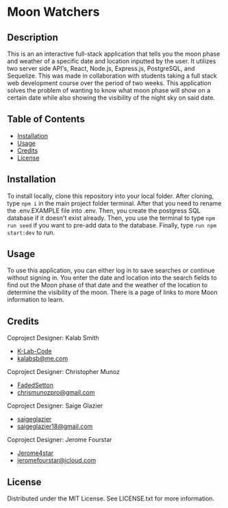 # Moon Watchers

## Description
This is an an interactive full-stack application that tells you the moon phase and weather of a specific date and location inputted by the user. It utilizes two server side API's, React, Node.js, Express.js, PostgreSQL, and Sequelize.
This was made in collaboration with students taking a full stack web development course over the period of two weeks.
This application solves the problem of wanting to know what moon phase will show on a certain date while also showing the visibility of the night sky on said date.
## Table of Contents

- [Installation](#installation)
- [Usage](#usage)
- [Credits](#credits)
- [License](#license)

## Installation
 To install locally, clone this repository into your local folder. After cloning, type ``` npm i ``` in the main project folder terminal. After that you need to rename the .env.EXAMPLE file into .env. Then, you create the postgress SQL database if it doesn't exist already. Then, you use the terminal to type ```npm run seed``` if you want to pre-add data to the database. Finally, type ```run npm start:dev``` to run.

## Usage
 To use this application, you can either log in to save searches or continue without signing in. You enter the date and location into the search fields to find out the Moon phase of that date and the weather of the location to determine the visibility of the moon. There is a page of links to more Moon information to learn.
## Credits

Coproject Designer: Kalab Smith
- [K-Lab-Code](https://github.com/K-Lab-Code)
- [kalabsb@me.com](mailto:kalabsb@me.com)

Coproject Designer: Christopher Munoz
- [FadedSetton](https://github.com/FadedSetton)
- [chrismunozpro@gmail.com](mailto:chrismunozpro@gmail.com)

Coproject Designer: Saige Glazier
- [saigeglazier](https://github.com/saigeglazier)
- [saigeglazier18@gmail.com](mailto:saigeglazier18@gmail.com)

Coproject Designer: Jerome Fourstar
- [Jerome4star](https://github.com/Jerome4star)
- [jeromefourstar@icloud.com](mailto:jeromefourstar@icloud.com)

## License

Distributed under the MIT License. See LICENSE.txt for more information.
